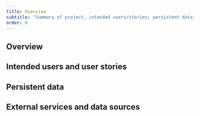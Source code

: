 ```yaml
---
title: Overview
subtitle: "Summary of project, intended users/stories; persistent data; external services."
order: 0
---
```


[//]: # (TODO Copy and update content from proposal to the sections below.)

## Overview

## Intended users and user stories

## Persistent data

## External services and data sources
